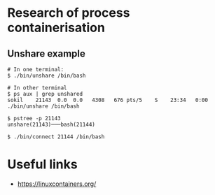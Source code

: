 # Research of process containerisation

## Unshare example

```
# In one terminal:
$ ./bin/unshare /bin/bash

# In other terminal
$ ps aux | grep unshared
sokil    21143  0.0  0.0   4308   676 pts/5    S    23:34   0:00 ./bin/unshare /bin/bash

$ pstree -p 21143
unshare(21143)───bash(21144)

$ ./bin/connect 21144 /bin/bash
```

# Useful links

* https://linuxcontainers.org/
